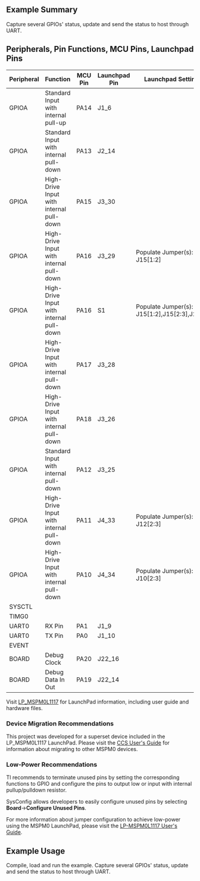 ## Example Summary

Capture several GPIOs' status, update and send the status to host through UART.

## Peripherals, Pin Functions, MCU Pins, Launchpad Pins
| Peripheral | Function | MCU Pin | Launchpad Pin | Launchpad Settings |
| --- | --- | --- | --- | --- |
| GPIOA | Standard Input with internal pull-up | PA14 | J1_6 |  |
| GPIOA | Standard Input with internal pull-down | PA13 | J2_14 |  |
| GPIOA | High-Drive Input with internal pull-down | PA15 | J3_30 |  |
| GPIOA | High-Drive Input with internal pull-down | PA16 | J3_29 | Populate Jumper(s): J15[1:2] |
| GPIOA | High-Drive Input with internal pull-down | PA16 | S1 | Populate Jumper(s): J15[1:2],J15[2:3],J2[1:2] |
| GPIOA | High-Drive Input with internal pull-down | PA17 | J3_28 |  |
| GPIOA | High-Drive Input with internal pull-down | PA18 | J3_26 |  |
| GPIOA | Standard Input with internal pull-down | PA12 | J3_25 |  |
| GPIOA | High-Drive Input with internal pull-down | PA11 | J4_33 | Populate Jumper(s): J12[2:3] |
| GPIOA | High-Drive Input with internal pull-down | PA10 | J4_34 | Populate Jumper(s): J10[2:3] |
| SYSCTL |  |  |  |  |
| TIMG0 |  |  |  |  |
| UART0 | RX Pin | PA1 | J1_9 |  |
| UART0 | TX Pin | PA0 | J1_10 |  |
| EVENT |  |  |  |  |
| BOARD | Debug Clock | PA20 | J22_16 |  |
| BOARD | Debug Data In Out | PA19 | J22_14 |  |

Visit [LP_MSPM0L1117](https://www.ti.com/tool/LP-MSPM0L1117) for LaunchPad information, including user guide and hardware files.

### Device Migration Recommendations
This project was developed for a superset device included in the LP_MSPM0L1117 LaunchPad. Please
visit the [CCS User's Guide](https://software-dl.ti.com/msp430/esd/MSPM0-SDK/latest/docs/english/tools/ccs_ide_guide/doc_guide/doc_guide-srcs/ccs_ide_guide.html#sysconfig-project-migration)
for information about migrating to other MSPM0 devices.

### Low-Power Recommendations
TI recommends to terminate unused pins by setting the corresponding functions to
GPIO and configure the pins to output low or input with internal
pullup/pulldown resistor.

SysConfig allows developers to easily configure unused pins by selecting **Board**→**Configure Unused Pins**.

For more information about jumper configuration to achieve low-power using the
MSPM0 LaunchPad, please visit the [LP-MSPM0L1117 User's Guide](https://www.ti.com/lit/slau953).

## Example Usage
Compile, load and run the example.
Capture several GPIOs' status, update and send the status to host through UART.
